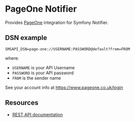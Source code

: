 PageOne Notifier
===============

Provides [PageOne](https://www.pageone.co.uk/) integration for Symfony Notifier.

DSN example
-----------

```
SMSAPI_DSN=page-one://USERNAME:PASSWORD@default?from=FROM
```

where:
 - `USERNAME` is your API Username
 - `PASSWORD` is your API password
 - `FROM` is the sender name

See your account info at https://www.pageone.co.uk/login

Resources
---------

 * [REST API documentation](https://www.pageone.co.uk/developers/api-library/rest/)
